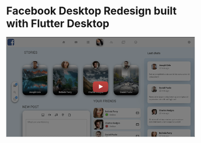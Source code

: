 # Facebook Desktop Redesign built with Flutter Desktop

<p align="center">
  <a href="https://www.youtube.com/watch?v=ZNBQib6Hk4s">
    <img src="https://github.com/HeaTTheatR/KivyMD-data/raw/master/gallery/preview-youtue-3.png" title='Click to watch video on YouTube'>
  </a>
</p>